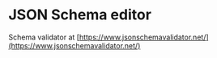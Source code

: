 # JSON Schema editor

Schema validator at [https://www.jsonschemavalidator.net/](https://www.jsonschemavalidator.net/)